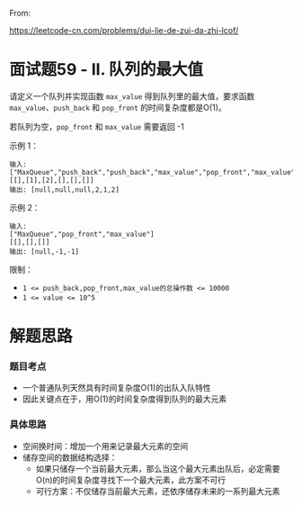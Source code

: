 From:

https://leetcode-cn.com/problems/dui-lie-de-zui-da-zhi-lcof/

# 面试题59 - II. 队列的最大值
请定义一个队列并实现函数 `max_value` 得到队列里的最大值，要求函数`max_value`、`push_back` 和 `pop_front` 的时间复杂度都是O(1)。

若队列为空，`pop_front` 和 `max_value` 需要返回 -1

示例 1：


```
输入: 
["MaxQueue","push_back","push_back","max_value","pop_front","max_value"]
[[],[1],[2],[],[],[]]
输出: [null,null,null,2,1,2]
```
示例 2：
```
输入: 
["MaxQueue","pop_front","max_value"]
[[],[],[]]
输出: [null,-1,-1]
``` 

限制：

- `1 <= push_back,pop_front,max_value的总操作数 <= 10000`
- `1 <= value <= 10^5`

# 解题思路
### 题目考点
- 一个普通队列天然具有时间复杂度O(1)的出队入队特性
- 因此关键点在于，用O(1)的时间复杂度得到队列的最大元素

### 具体思路
- 空间换时间：增加一个用来记录最大元素的空间
- 储存空间的数据结构选择：
    - 如果只储存一个当前最大元素，那么当这个最大元素出队后，必定需要O(n)的时间复杂度寻找下一个最大元素，此方案不可行
    - 可行方案：不仅储存当前最大元素，还依序储存未来的一系列最大元素
